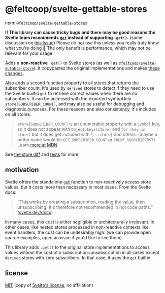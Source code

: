 # @feltcoop/svelte-gettable-stores

npm: [`@feltcoop/svelte-gettable-stores`](https://www.npmjs.com/package/@feltcoop/svelte-gettable-stores)

**‼ This library can cause tricky bugs**
**and there may be good reasons the Svelte team recommends**
**[`get`](https://svelte.dev/docs#run-time-svelte-store-get)**
**instead of supporting `.get()`.**
(some discussion on [this issue](https://github.com/sveltejs/svelte/issues/2060#issuecomment-667555847))
Please do not use this unless you really truly know what you're doing 🤒
The only benefit is performance, which may not be relevant for your usage.

Adds a **non-reactive** `.get()` to Svelte stores
(as well as [`@feltcoop/svelte-mutable-store`](https://github.com/feltcoop/svelte-mutable-store)).
It copypastes the original implementations and makes
[these changes](https://github.com/feltcoop/svelte-gettable-stores/commit/41df06d236ca8951e3a14f4fc4d945717a0d392a#diff-276a0044b7db537e1835eb8b2c20368b8a7437a3fde350198bff4db2b9e418fe).

Also adds a second function property to all stores that returns the subscriber count.
It's used by `derived` stores to detect if they need to use the Svelte builtin `get`
to retrieve correct values when there are no subscribers.
It can be accessed with the exported symbol key `store[SUBSCRIBER_COUNT]`,
and may also be useful for debugging and diagnostic purposes.
For these reasons and also consistency, it's included on all stores.

> `store[SUBSCRIBER_COUNT]` is an enumerable property with a `Symbol` key,
> so it does not appear with `Object.keys(store)` and `for (key in store)`
> but it does get included with `{...store}` and others.
> (maybe a better name would be `GET_SUBSCRIBER_COUNT` or `COUNT_SUBSCRIBERS`?)
> Learn [more at MDN](https://developer.mozilla.org/en-US/docs/Web/JavaScript/Enumerability_and_ownership_of_properties).

See [the store diff](https://github.com/feltcoop/svelte-gettable-stores/commit/41df06d236ca8951e3a14f4fc4d945717a0d392a#diff-276a0044b7db537e1835eb8b2c20368b8a7437a3fde350198bff4db2b9e418fe)
and [tests](src/lib/store.test.ts) for more.

## motivation

Svelte offers the standalone [`get`](https://svelte.dev/docs#run-time-svelte-store-get)
function to non-reactively access store values,
but it costs more than necessary in most cases. From the Svelte docs:

> "This works by creating a subscription, reading the value, then unsubscribing.
> It's therefore not recommended in hot code paths."
> ([svelte.dev/docs](https://svelte.dev/docs#run-time-svelte-store-get))

In many cases, this cost is either negligible or architecturally irrelevant.
In other cases, like nested stores processed in non-reactive contexts like event handlers,
the cost can be undesirably high.
(we can provide open source examples, open an issue if you'd like to see them)

This library adds `.get()` to the original store implementations
to access values without the cost of a subscription+unsubscription
in all cases except `derived` stores with zero subscribers.
In that case, it uses the `get` builtin.

## license

[MIT](LICENSE.md)
(copy of [Svelte's license](https://github.com/sveltejs/svelte/blob/master/LICENSE.md),
no affiliation)
